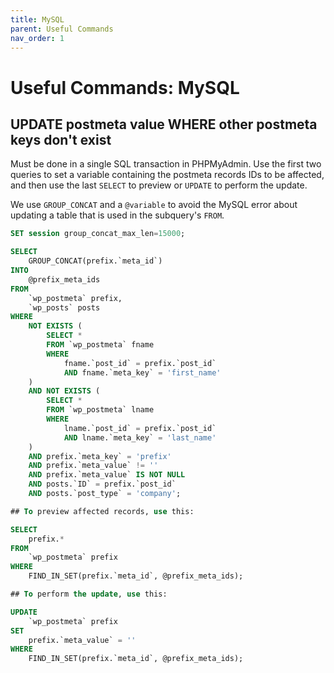 ```yaml
---
title: MySQL
parent: Useful Commands
nav_order: 1
---
```


# Useful Commands: MySQL

## UPDATE postmeta value WHERE other postmeta keys don't exist

Must be done in a single SQL transaction in PHPMyAdmin. Use the first two queries to set a variable containing the postmeta records IDs to be affected, and then use the last `SELECT` to preview or `UPDATE` to perform the update.

We use `GROUP_CONCAT` and a `@variable` to avoid the MySQL error about updating a table that is used in the subquery's `FROM`.

```sql
SET session group_concat_max_len=15000;

SELECT
    GROUP_CONCAT(prefix.`meta_id`)
INTO
    @prefix_meta_ids
FROM
    `wp_postmeta` prefix,
    `wp_posts` posts
WHERE
    NOT EXISTS (
        SELECT *
        FROM `wp_postmeta` fname
        WHERE
            fname.`post_id` = prefix.`post_id`
            AND fname.`meta_key` = 'first_name'
    )
    AND NOT EXISTS (
        SELECT *
        FROM `wp_postmeta` lname
        WHERE
            lname.`post_id` = prefix.`post_id`
            AND lname.`meta_key` = 'last_name'
    )
    AND prefix.`meta_key` = 'prefix'
    AND prefix.`meta_value` != ''
    AND prefix.`meta_value` IS NOT NULL
    AND posts.`ID` = prefix.`post_id`
    AND posts.`post_type` = 'company';

## To preview affected records, use this:

SELECT
    prefix.*
FROM
    `wp_postmeta` prefix
WHERE
    FIND_IN_SET(prefix.`meta_id`, @prefix_meta_ids);

## To perform the update, use this:

UPDATE
    `wp_postmeta` prefix
SET
    prefix.`meta_value` = ''
WHERE
    FIND_IN_SET(prefix.`meta_id`, @prefix_meta_ids);
```

